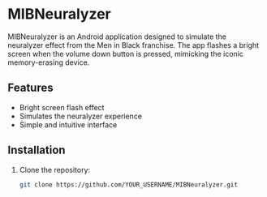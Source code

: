 # MIBNeuralyzer

MIBNeuralyzer is an Android application designed to simulate the neuralyzer effect from the Men in Black franchise. The app flashes a bright screen when the volume down button is pressed, mimicking the iconic memory-erasing device.

## Features

- Bright screen flash effect
- Simulates the neuralyzer experience
- Simple and intuitive interface

## Installation

1. Clone the repository:
   ```bash
   git clone https://github.com/YOUR_USERNAME/MIBNeuralyzer.git
